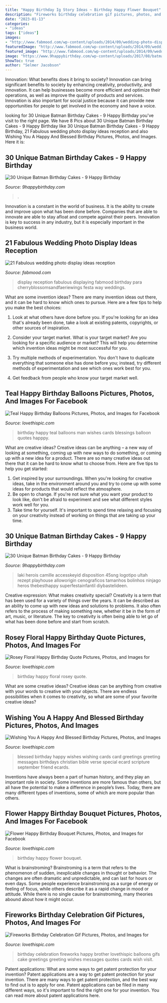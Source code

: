 ```yaml
---
title: "Happy Birthday Ig Story Ideas ~ Birthday Happy Flower Bouquet"
description: "Fireworks birthday celebration gif pictures, photos, and images for"
date: "2023-01-13"
categories:
- "ideas"
tags: ["ideas"]
images:
- "http://www.fabmood.com/wp-content/uploads/2014/09/wedding-photo-display-ideas6.jpg"
featuredImage: "http://www.fabmood.com/wp-content/uploads/2014/09/wedding-photo-display-ideas6.jpg"
featured_image: "http://www.fabmood.com/wp-content/uploads/2014/09/wedding-photo-display-ideas6.jpg"
image: "https://www.9happybirthday.com/wp-content/uploads/2017/08/batman-cakes-640x961.jpg"
ShowToc: true
author: "Selmer Jacobson"
---
```



Innovation: What benefits does it bring to society?
Innovation can bring significant benefits to society by enhancing creativity, productivity, and innovation. It can help businesses become more efficient and optimize their operations, as well as improve the quality of products and services. Innovation is also important for social justice because it can provide new opportunities for people to get involved in the economy and have a voice.

	

		
looking for 30 Unique Batman Birthday Cakes - 9 Happy Birthday you've visit to the right page. We have 8 Pics about 30 Unique Batman Birthday Cakes - 9 Happy Birthday like 30 Unique Batman Birthday Cakes - 9 Happy Birthday, 21 Fabulous wedding photo display ideas reception and also Wishing You A Happy And Blessed Birthday Pictures, Photos, and Images. Here it is:
		
    
## 30 Unique Batman Birthday Cakes - 9 Happy Birthday

<img loading=lazy src="https://www.9happybirthday.com/wp-content/uploads/2017/08/Happy-batman-cakes.jpg" onerror="this.onerror=null;this.src='https://tse2.mm.bing.net/th?id=OIP.51P9xjw1e_3qFOGyc4yw7wHaJQ&amp;pid=15.1';" alt="30 Unique Batman Birthday Cakes - 9 Happy Birthday">

_Source: 9happybirthday.com_

>. 

	

Innovation is a constant in the world of business. It is the ability to create and improve upon what has been done before. Companies that are able to innovate are able to stay afloat and compete against their peers. Innovation is key to success in any industry, but it is especially important in the business world.

    
## 21 Fabulous Wedding Photo Display Ideas Reception

<img loading=lazy src="http://www.fabmood.com/wp-content/uploads/2014/09/wedding-photo-display-ideas6.jpg" onerror="this.onerror=null;this.src='https://tse4.mm.bing.net/th?id=OIP.rvrr-VUAWwWimZLpI1OPfQHaLH&amp;pid=15.1';" alt="21 Fabulous wedding photo display ideas reception">

_Source: fabmood.com_

>display reception fabulous displaying fabmood birthday para cherryblossomsandfaeriewings festa way weddings. 

	

What are some invention ideas?
There are many invention ideas out there, and it can be hard to know which ones to pursue. Here are a few tips to help you make the best choices:
1. Look at what others have done before you. If you're looking for an idea that's already been done, take a look at existing patents, copyrights, or other sources of inspiration.

2. Consider your target market. What is your target market? Are you looking for a specific audience or market? This will help you determine which invention ideas might be most successful for you.

3. Try multiple methods of experimentation. You don't have to duplicate everything that someone else has done before you; instead, try different methods of experimentation and see which ones work best for you.

4. Get feedback from people who know your target market well.

    
## Teal Happy Birthday Balloons Pictures, Photos, And Images For Facebook

<img loading=lazy src="http://www.lovethispic.com/uploaded_images/337596-Teal-Happy-Birthday-Balloons.jpg" onerror="this.onerror=null;this.src='https://tse4.mm.bing.net/th?id=OIP.8V3tV3_hvj79ae3PShTwagAAAA&amp;pid=15.1';" alt="Teal Happy Birthday Balloons Pictures, Photos, and Images for Facebook">

_Source: lovethispic.com_

>birthday happy teal balloons man wishes cards blessings balloon quotes happpy. 

	

What are creative ideas?
Creative ideas can be anything – a new way of looking at something, coming up with new ways to do something, or coming up with a new idea for a product. There are so many creative ideas out there that it can be hard to know what to choose from. Here are five tips to help you get started: 
1) Get inspired by your surroundings. When you're looking for creative ideas, take in the environment around you and try to come up with some ideas for products that would reflect the atmosphere. 
2) Be open to change. If you're not sure what you want your product to look like, don't be afraid to experiment and see what different styles work well for you. 
3) Take time for yourself. It's important to spend time relaxing and focusing on your creativity instead of working on things that are taking up your time.

    
## 30 Unique Batman Birthday Cakes - 9 Happy Birthday

<img loading=lazy src="https://www.9happybirthday.com/wp-content/uploads/2017/08/batman-cakes-640x961.jpg" onerror="this.onerror=null;this.src='https://tse1.mm.bing.net/th?id=OIP.mXDlCZRtpSnn21hxLFUMBgHaLH&amp;pid=15.1';" alt="30 Unique Batman Birthday Cakes - 9 Happy Birthday">

_Source: 9happybirthday.com_

>laki herois camille accesskeyid disposition 45sng logotipo ultah rezept playhouse alloworigin cenograficos tamanhos bolinhos ninjago heros thebesthappy superfestainfantil diybastelideen. 

	

Creative expression: What makes creativity special?
Creativity is a term that has been used for a variety of things over the years. It can be described as an ability to come up with new ideas and solutions to problems. It also often refers to the process of making something new, whether it be in the form of art, music, or literature. The key to creativity is often being able to let go of what has been done before and start from scratch.

    
## Rosey Floral Happy Birthday Quote Pictures, Photos, And Images For

<img loading=lazy src="http://www.lovethispic.com/uploaded_images/344161-Rosey-Floral-Happy-Birthday-Quote.jpg" onerror="this.onerror=null;this.src='https://tse4.mm.bing.net/th?id=OIP.IQvvsFznqHBQr3GamJlrOgHaKP&amp;pid=15.1';" alt="Rosey Floral Happy Birthday Quote Pictures, Photos, and Images for">

_Source: lovethispic.com_

>birthday happy floral rosey quote. 

	

What are some creative ideas?
Creative ideas can be anything from creative with your words to creative with your objects. There are endless possibilities when it comes to creativity, so what are some of your favorite creative ideas?

    
## Wishing You A Happy And Blessed Birthday Pictures, Photos, And Images

<img loading=lazy src="http://www.lovethispic.com/uploaded_images/338707-Wishing-You-A-Happy-And-Blessed-Birthday.jpg" onerror="this.onerror=null;this.src='https://tse4.mm.bing.net/th?id=OIP.SkB38JlYVSGAGb7X4Fba-wHaET&amp;pid=15.1';" alt="Wishing You A Happy And Blessed Birthday Pictures, Photos, and Images">

_Source: lovethispic.com_

>blessed birthday happy wishes wishing cards card greetings greeting messages birthdays christian bible verse special ecard scripture september friend ecards. 

	

Inventions have always been a part of human history, and they play an important role in society. Some inventions are more famous than others, but all have the potential to make a difference in people’s lives. Today, there are many different types of inventions, some of which are more popular than others.

    
## Flower Happy Birthday Bouquet Pictures, Photos, And Images For Facebook

<img loading=lazy src="http://www.lovethispic.com/uploaded_images/330341-Flower-Happy-Birthday-Bouquet.jpg" onerror="this.onerror=null;this.src='https://tse1.mm.bing.net/th?id=OIP.Wu-PXQJ5vqPCM430rF3BvAHaKJ&amp;pid=15.1';" alt="Flower Happy Birthday Bouquet Pictures, Photos, and Images for Facebook">

_Source: lovethispic.com_

>birthday happy flower bouquet. 

	

What is brainstroming?
Brainstroming is a term that refers to the phenomenon of sudden, inexplicable changes in thought or behavior. The changes are often dramatic and unpredictable, and can last for hours or even days. Some people experience brainstroming as a surge of energy or feeling of focus, while others describe it as a rapid change in mood or attitude. While there is no single cause for brainstroming, many theories abound about how it might occur.

    
## Fireworks Birthday Celebration Gif Pictures, Photos, And Images For

<img loading=lazy src="http://www.lovethispic.com/uploaded_images/347277-Fireworks-Birthday-Celebration-Gif.gif" onerror="this.onerror=null;this.src='https://tse3.mm.bing.net/th?id=OIP.nw-uj5maej5nt64d87Yj3QAAAA&amp;pid=15.1';" alt="Fireworks Birthday Celebration Gif Pictures, Photos, and Images for">

_Source: lovethispic.com_

>birthday celebration fireworks happy brother lovethispic balloons gifs cake greetings greeting wishes messages quotes cards wish visit. 

	

Patent applications: What are some ways to get patent protection for your invention?
Patent applications are a way to get patent protection for your invention. There are many ways to get patent protection, and the best way to find out is to apply for one. Patent applications can be filed in many different ways, so it's important to find the right one for your invention. You can read more about patent applications here.

